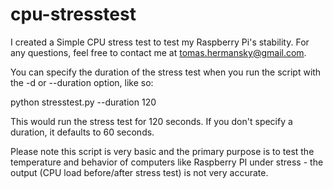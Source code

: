 # cpu-stresstest
I created a Simple CPU stress test to test my Raspberry Pi's stability. For any questions, feel free to contact me at tomas.hermansky@gmail.com. 

You can specify the duration of the stress test when you run the script with the -d or --duration option, like so:

python stresstest.py --duration 120

This would run the stress test for 120 seconds. If you don't specify a duration, it defaults to 60 seconds.

Please note this script is very basic and the primary purpose is to test the temperature and behavior of computers like Raspberry PI under stress - the output (CPU load before/after stress test) is not very accurate.
